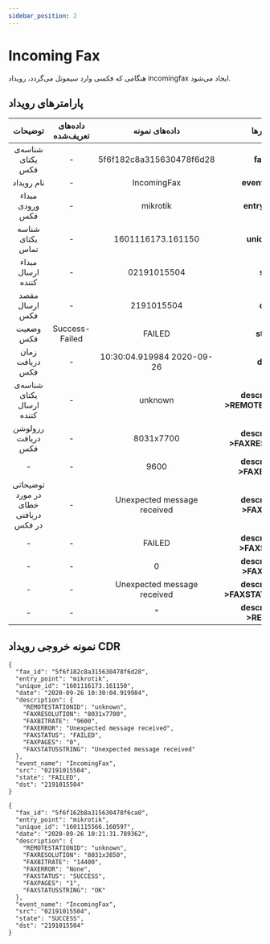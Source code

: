```yaml
---
sidebar_position: 2
---
```

# Incoming Fax

هنگامی که فکسی وارد سیموتل می‌گردد، رویداد incomingfax ایجاد می‌شود.


## پارامترهای رویداد

|                توضیحات               | داده‌های تعریف‌شده |        داده‌های نمونه        |           پارامتر‌ها          |
|:------------------------------------:|:----------------:|:---------------------------:|:----------------------------:|
|           شناسه‌ی یکتای فکس           |         -        |   5f6f182c8a315630478f6d28  |            **fax_id**            |
|              نام رویداد              |         -        |         IncomingFax         |          **event_name**          |
|            مبداء ورودی فکس           |         -        |           mikrotik          |          **entry_point**         |
|           شناسه یکتای تماس           |         -        |      1601116173.161150      |           **unique_id**          |
|           مبداء ارسال کننده          |         -        |         02191015504         |              **src**             |
|            مقصد ارسال فکس            |         -        |          2191015504         |              **dst**             |
|               وضعیت فکس              |  Success- Failed |            FAILED           |             **state**            |
|            زمان دریافت فکس           |         -        |  10:30:04.919984 2020-09-26 |             **date**             |
|       شناسه‌ی یکتای ارسال کننده       |         -        |           unknown           | **description->REMOTESTATIONID** |
|          رزولوشن دریافت فکس          |         -        |          8031x7700          |  **description->FAXRESOLUTION**  |
|                   -                  |         -        |             9600            |    **description->FAXBITRATE**   |
| توضیحاتی در مورد خطای دریافتی در فکس |         -        | Unexpected message received |     **description->FAXERROR**    |
|                   -                  |         -        |            FAILED           |    **description->FAXSTATUS**    |
|                   -                  |         -        |              0              |     **description->FAXPAGES**    |
|                   -                  |         -        | Unexpected message received | **description->FAXSTATUSSTRING** |
|                   -                  |         -        |              "              |      **description->REASON**     |

## نمونه خروجی رویداد CDR


```shell
{
  "fax_id": "5f6f182c8a315630478f6d28",
  "entry_point": "mikrotik",
  "unique_id": "1601116173.161150",
  "date": "2020-09-26 10:30:04.919984",
  "description": {
    "REMOTESTATIONID": "unknown",
    "FAXRESOLUTION": "8031x7700",
    "FAXBITRATE": "9600",
    "FAXERROR": "Unexpected message received",
    "FAXSTATUS": "FAILED",
    "FAXPAGES": "0",
    "FAXSTATUSSTRING": "Unexpected message received"
  },
  "event_name": "IncomingFax",
  "src": "02191015504",
  "state": "FAILED",
  "dst": "2191015504"
}
```

```shell
{
  "fax_id": "5f6f162b8a315630478f6ca0",
  "entry_point": "mikrotik",
  "unique_id": "1601115566.160597",
  "date": "2020-09-26 10:21:31.789362",
  "description": {
    "REMOTESTATIONID": "unknown",
    "FAXRESOLUTION": "8031x3850",
    "FAXBITRATE": "14400",
    "FAXERROR": "None",
    "FAXSTATUS": "SUCCESS",
    "FAXPAGES": "1",
    "FAXSTATUSSTRING": "OK"
  },
  "event_name": "IncomingFax",
  "src": "02191015504",
  "state": "SUCCESS",
  "dst": "2191015504"
}
```